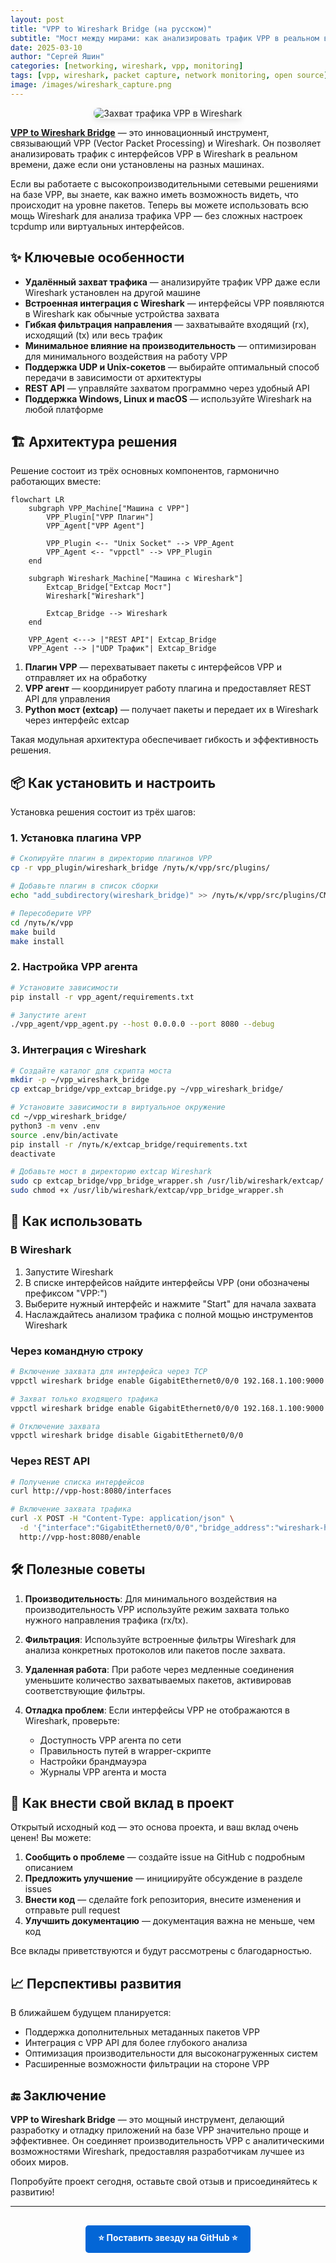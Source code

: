 ```yaml
---
layout: post
title: "VPP to Wireshark Bridge (на русском)"
subtitle: "Мост между мирами: как анализировать трафик VPP в реальном времени"
date: 2025-03-10
author: "Сергей Яшин"
categories: [networking, wireshark, vpp, monitoring]
tags: [vpp, wireshark, packet capture, network monitoring, open source]
image: /images/wireshark_capture.png
---
```


<div style="text-align: center;">
   <img src="/images/wireshark_capture.png" alt="Захват трафика VPP в Wireshark" style="max-width: 700px; border-radius: 8px; box-shadow: 0 4px 8px rgba(0,0,0,0.1);">
</div>

**[VPP to Wireshark Bridge](https://github.com/wapxmas/vpp_wireshark_bridge)** — это инновационный инструмент, связывающий VPP (Vector Packet Processing) и Wireshark. Он позволяет анализировать трафик с интерфейсов VPP в Wireshark в реальном времени, даже если они установлены на разных машинах.

Если вы работаете с высокопроизводительными сетевыми решениями на базе VPP, вы знаете, как важно иметь возможность видеть, что происходит на уровне пакетов. Теперь вы можете использовать всю мощь Wireshark для анализа трафика VPP — без сложных настроек tcpdump или виртуальных интерфейсов.

## ✨ Ключевые особенности

- **Удалённый захват трафика** — анализируйте трафик VPP даже если Wireshark установлен на другой машине
- **Встроенная интеграция с Wireshark** — интерфейсы VPP появляются в Wireshark как обычные устройства захвата
- **Гибкая фильтрация направления** — захватывайте входящий (rx), исходящий (tx) или весь трафик
- **Минимальное влияние на производительность** — оптимизирован для минимального воздействия на работу VPP
- **Поддержка UDP и Unix-сокетов** — выбирайте оптимальный способ передачи в зависимости от архитектуры
- **REST API** — управляйте захватом программно через удобный API
- **Поддержка Windows, Linux и macOS** — используйте Wireshark на любой платформе

## 🏗️ Архитектура решения

Решение состоит из трёх основных компонентов, гармонично работающих вместе:

```mermaid
flowchart LR
    subgraph VPP_Machine["Машина с VPP"]
        VPP_Plugin["VPP Плагин"]
        VPP_Agent["VPP Agent"]
        
        VPP_Plugin <-- "Unix Socket" --> VPP_Agent
        VPP_Agent <-- "vppctl" --> VPP_Plugin
    end
    
    subgraph Wireshark_Machine["Машина с Wireshark"]
        Extcap_Bridge["Extcap Мост"]
        Wireshark["Wireshark"]
        
        Extcap_Bridge --> Wireshark
    end
    
    VPP_Agent <---> |"REST API"| Extcap_Bridge
    VPP_Agent --> |"UDP Трафик"| Extcap_Bridge
```

1. **Плагин VPP** — перехватывает пакеты с интерфейсов VPP и отправляет их на обработку
2. **VPP агент** — координирует работу плагина и предоставляет REST API для управления
3. **Python мост (extcap)** — получает пакеты и передает их в Wireshark через интерфейс extcap

Такая модульная архитектура обеспечивает гибкость и эффективность решения.

## 📦 Как установить и настроить

Установка решения состоит из трёх шагов:

### 1. Установка плагина VPP

```bash
# Скопируйте плагин в директорию плагинов VPP
cp -r vpp_plugin/wireshark_bridge /путь/к/vpp/src/plugins/

# Добавьте плагин в список сборки
echo "add_subdirectory(wireshark_bridge)" >> /путь/к/vpp/src/plugins/CMakeLists.txt

# Пересоберите VPP
cd /путь/к/vpp
make build
make install
```

### 2. Настройка VPP агента

```bash
# Установите зависимости
pip install -r vpp_agent/requirements.txt

# Запустите агент
./vpp_agent/vpp_agent.py --host 0.0.0.0 --port 8080 --debug
```

### 3. Интеграция с Wireshark

```bash
# Создайте каталог для скрипта моста
mkdir -p ~/vpp_wireshark_bridge
cp extcap_bridge/vpp_extcap_bridge.py ~/vpp_wireshark_bridge/

# Установите зависимости в виртуальное окружение
cd ~/vpp_wireshark_bridge/
python3 -m venv .env
source .env/bin/activate
pip install -r /путь/к/extcap_bridge/requirements.txt
deactivate

# Добавьте мост в директорию extcap Wireshark
sudo cp extcap_bridge/vpp_bridge_wrapper.sh /usr/lib/wireshark/extcap/
sudo chmod +x /usr/lib/wireshark/extcap/vpp_bridge_wrapper.sh
```

## 🔧 Как использовать

### В Wireshark

1. Запустите Wireshark
2. В списке интерфейсов найдите интерфейсы VPP (они обозначены префиксом "VPP:")
3. Выберите нужный интерфейс и нажмите "Start" для начала захвата
4. Наслаждайтесь анализом трафика с полной мощью инструментов Wireshark

### Через командную строку

```bash
# Включение захвата для интерфейса через TCP
vppctl wireshark bridge enable GigabitEthernet0/0/0 192.168.1.100:9000

# Захват только входящего трафика
vppctl wireshark bridge enable GigabitEthernet0/0/0 192.168.1.100:9000 rx

# Отключение захвата
vppctl wireshark bridge disable GigabitEthernet0/0/0
```

### Через REST API

```bash
# Получение списка интерфейсов
curl http://vpp-host:8080/interfaces

# Включение захвата трафика
curl -X POST -H "Content-Type: application/json" \
  -d '{"interface":"GigabitEthernet0/0/0","bridge_address":"wireshark-host:9000","direction":"both"}' \
  http://vpp-host:8080/enable
```

## 🛠 Полезные советы

1. **Производительность**: Для минимального воздействия на производительность VPP используйте режим захвата только нужного направления трафика (rx/tx).

2. **Фильтрация**: Используйте встроенные фильтры Wireshark для анализа конкретных протоколов или пакетов после захвата.

3. **Удаленная работа**: При работе через медленные соединения уменьшите количество захватываемых пакетов, активировав соответствующие фильтры.

4. **Отладка проблем**: Если интерфейсы VPP не отображаются в Wireshark, проверьте:
   - Доступность VPP агента по сети
   - Правильность путей в wrapper-скрипте
   - Настройки брандмауэра
   - Журналы VPP агента и моста

## 👥 Как внести свой вклад в проект

Открытый исходный код — это основа проекта, и ваш вклад очень ценен! Вы можете:

1. **Сообщить о проблеме** — создайте issue на GitHub с подробным описанием
2. **Предложить улучшение** — инициируйте обсуждение в разделе issues
3. **Внести код** — сделайте fork репозитория, внесите изменения и отправьте pull request
4. **Улучшить документацию** — документация важна не меньше, чем код

Все вклады приветствуются и будут рассмотрены с благодарностью.

## 📈 Перспективы развития

В ближайшем будущем планируется:

- Поддержка дополнительных метаданных пакетов VPP
- Интеграция с VPP API для более глубокого анализа
- Оптимизация производительности для высоконагруженных систем
- Расширенные возможности фильтрации на стороне VPP

## 🔚 Заключение

**VPP to Wireshark Bridge** — это мощный инструмент, делающий разработку и отладку приложений на базе VPP значительно проще и эффективнее. Он соединяет производительность VPP с аналитическими возможностями Wireshark, предоставляя разработчикам лучшее из обоих миров.

Попробуйте проект сегодня, оставьте свой отзыв и присоединяйтесь к развитию!

---

<div style="text-align: center; margin-top: 30px;">
<a href="https://github.com/wapxmas/vpp_wireshark_bridge" style="display: inline-block; padding: 10px 20px; background-color: #0366d6; color: white; text-decoration: none; border-radius: 5px; font-weight: bold;">⭐ Поставить звезду на GitHub ⭐</a>
</div> 